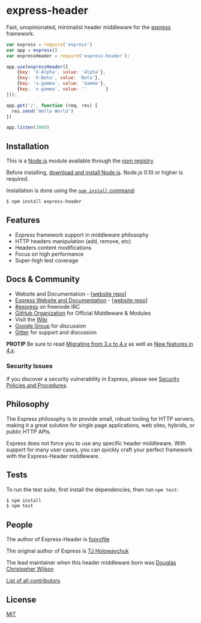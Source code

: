 # express-header

  Fast, unopinionated, minimalist header middleware for the [express](http://expressjs.com) framework.

```js
var express = require('express')
var app = express()
var expressHeader = require('express-header');

app.use(expressHeader([
	{key: 'X-Alpha', value: 'Alpha'},
	{key: 'X-Beta', value: 'Beta'},
	{key: 'x-gamma', value: 'Gamma'},
	{key: 'x-gamma', value: ''       }
]));

app.get('/', function (req, res) {
  res.send('Hello World')
})

app.listen(3000)
```

## Installation

This is a [Node.js](https://nodejs.org/en/) module available through the
[npm registry](https://www.npmjs.com/).

Before installing, [download and install Node.js](https://nodejs.org/en/download/).
Node.js 0.10 or higher is required.

Installation is done using the
[`npm install` command](https://docs.npmjs.com/getting-started/installing-npm-packages-locally):

```bash
$ npm install express-header
```

## Features

  * Express framework support in middleware philosophy
  * HTTP headers manipulation (add, remove, etc)
  * Headers content modifications
  * Focus on high performance
  * Super-high test coverage
  
## Docs & Community

  * Website and Documentation - [[website repo](https://github.com/foprofile/express-header)]
  * [Express Website and Documentation](http://expressjs.com/) - [[website repo](https://github.com/expressjs/expressjs.com)]
  * [#express](https://webchat.freenode.net/?channels=express) on freenode IRC
  * [GitHub Organization](https://github.com/foprofile) for Official Middleware & Modules
  * Visit the [Wiki](https://github.com/foprofile/express-header/wiki)
  * [Google Group](https://groups.google.com/group/express-js) for discussion
  * [Gitter](https://gitter.im/expressjs/express) for support and discussion

**PROTIP** Be sure to read [Migrating from 3.x to 4.x](https://github.com/expressjs/express/wiki/Migrating-from-3.x-to-4.x) as well as [New features in 4.x](https://github.com/expressjs/express/wiki/New-features-in-4.x).

### Security Issues

If you discover a security vulnerability in Express, please see [Security Policies and Procedures](Security.md).

## Philosophy

  The Express philosophy is to provide small, robust tooling for HTTP servers, making
  it a great solution for single page applications, web sites, hybrids, or public
  HTTP APIs.

  Express does not force you to use any specific header middleware. With support for many 
  user cases, you can quickly craft your perfect framework with the Express-Header middleware.

## Tests

  To run the test suite, first install the dependencies, then run `npm test`:

```bash
$ npm install
$ npm test
```

## People

The author of Express-Header is [foprofile](https://github.com/foprofile)

The original author of Express is [TJ Holowaychuk](https://github.com/tj)

The lead maintainer when this header middleware born was [Douglas Christopher Wilson](https://github.com/dougwilson)

[List of all contributors](https://github.com/foprofile/express-header/Contributing.md)

## License

  [MIT](LICENSE)
